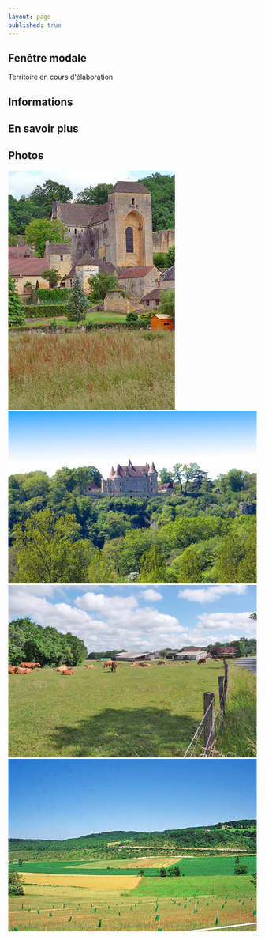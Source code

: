```yaml
---
layout: page
published: true
---
```


## Fenêtre modale
Territoire en cours d'élaboration

## Informations

## En savoir plus

## Photos
![9_ATOUT_01.jpg](/data/images/9/atouts/9_ATOUT_01.jpg)
![9_ATOUT_02.jpg](/data/images/9/atouts/9_ATOUT_02.jpg)
![9_ATOUT_03.jpg](/data/images/9/atouts/9_ATOUT_03.jpg)
![9_ATOUT_04.jpg](/data/images/9/atouts/9_ATOUT_04.jpg)